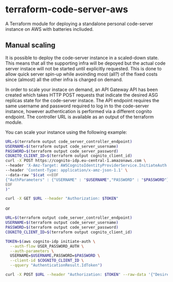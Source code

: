 # terraform-code-server-aws

A Terraform module for deploying a standalone personal code-server instance on AWS with batteries incliuded.

## Manual scaling

It is possible to deploy the code-server instance in a scaled-down state. This means that all the supporting infra will be depoyed but the actual code server instace will not be started until explicitly requested. This is done to allow quick server spin-up while avoinding most (all?) of the fixed costs since (almost) all the other infra is charged on demand.

In order to scale your instace on demand, an API Gateway API has been created which takes HTTP POST requests that indicate the desired ASG replicas state for the code-server instace. The API endpoint requires the same username and password required to log in to the code-server instance, however authentication is performed via a different cognito endpoint. The controller URL is available as an output of the terraform module. 

You can scale your instance using the following example:

```bash
URL=$(terraform output code_server_controller_endpoint)
USERNAME=$(terraform output code_server_username)
PASSWORD=$(terraform output code_server_password)
COGNITO_CLIENT_ID=$(terraform output cognito_client_id)
curl -X POST https://cognito-idp.eu-central-1.amazonaws.com \   
--header 'X-Amz-Target: AWSCognitoIdentityProviderService.InitiateAuth' \
--header 'Content-Type: application/x-amz-json-1.1' \
--data-raw "$(cat <<EOF
{"AuthParameters" : {"USERNAME" : "$USERNAME","PASSWORD" : "$PASSWORD"},"AuthFlow" : "USER_PASSWORD_AUTH","ClientId" : "$COGNITO_CLIENT_ID"}
EOF
)"

curl -X GET $URL --header "Authorization: $TOKEN"
```

or

```bash
URL=$(terraform output code_server_controller_endpoint)
USERNAME=$(terraform output code_server_username)
PASSWORD=$(terraform output code_server_password)
COGNITO_CLIENT_ID=$(terraform output cognito_client_id)

TOKEN=$(aws cognito-idp initiate-auth \
  --auth-flow USER_PASSWORD_AUTH \
  --auth-parameters \
  USERNAME=$USERNAME,PASSWORD=$PASSWORD \
  --client-id $COGNITO_CLIENT_ID \
  --qquery "AuthenticationResult.IdToken")

curl -X POST $URL --header "Authorization: $TOKEN" --raw-data '{"DesiredCapacity": 1}'
```
